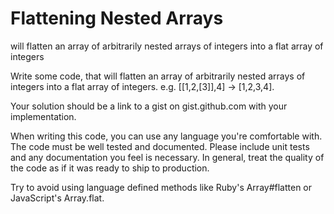 # Flattening Nested Arrays
 will flatten an array of arbitrarily nested arrays of integers into a flat array of integers


 Write some code, that will flatten an array of arbitrarily nested arrays of integers into a flat array of integers. e.g. [[1,2,[3]],4] -> [1,2,3,4].

 Your solution should be a link to a gist on gist.github.com with your implementation.

 When writing this code, you can use any language you're comfortable with. The code must be well tested and documented. Please include unit tests and any documentation you feel is necessary. In general, treat the quality of the code as if it was ready to ship to production.

 Try to avoid using language defined methods like Ruby's Array#flatten or JavaScript's Array.flat.

